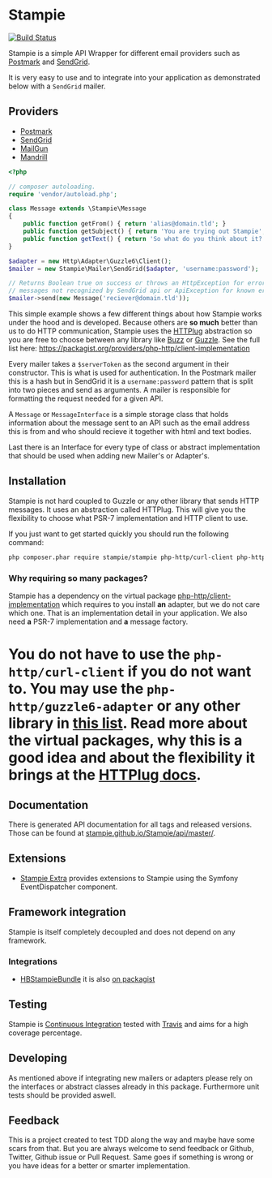 # Stampie

[![Build Status](https://travis-ci.org/Stampie/Stampie.svg?branch=master)](https://travis-ci.org/Stampie/Stampie)

Stampie is a simple API Wrapper for different email providers such as [Postmark](https://postmarkapp.com) and [SendGrid](https://sendgrid.com).

It is very easy to use and to integrate into your application as demonstrated below with a `SendGrid` mailer.

## Providers

* [Postmark](https://postmarkapp.com)
* [SendGrid](https://sendgrid.com)
* [MailGun](https://www.mailgun.com)
* [Mandrill](https://mandrill.com/)

```php
<?php

// composer autoloading.
require 'vendor/autoload.php';

class Message extends \Stampie\Message
{
	public function getFrom() { return 'alias@domain.tld'; }
	public function getSubject() { return 'You are trying out Stampie'; }
	public function getText() { return 'So what do you think about it?'; }
}

$adapter = new Http\Adapter\Guzzle6\Client();
$mailer = new Stampie\Mailer\SendGrid($adapter, 'username:password');

// Returns Boolean true on success or throws an HttpException for error
// messages not recognized by SendGrid api or ApiException for known errors.
$mailer->send(new Message('reciever@domain.tld'));
```

This simple example shows a few different things about how Stampie works under the hood and is developed. Because others
are **so much** better than us to do HTTP communication, Stampie uses the [HTTPlug](http://httplug.io/) abstraction so 
you are free to choose between any library like [Buzz](http://github.com/kriswallsmith/Buzz) or [Guzzle](http://guzzlephp.org). 
See the full list here: https://packagist.org/providers/php-http/client-implementation

Every mailer takes a `$serverToken` as the second argument in their constructor. This is what is used for authentication.
In the Postmark mailer this is a hash but in SendGrid it is a `username:password` pattern that is split into two pieces
and send as arguments. A mailer is responsible for formatting the request needed for a given API.

A `Message` or `MessageInterface` is a simple storage class that holds information about the message sent to an API such 
as the email address this is from and who should recieve it together with html and text bodies.

Last there is an Interface for every type of class or abstract implementation that should be used when adding new Mailer's 
or Adapter's.

## Installation

Stampie is not hard coupled to Guzzle or any other library that sends HTTP messages. It uses an abstraction 
called HTTPlug. This will give you the flexibility to choose what PSR-7 implementation and HTTP client to use. 

If you just want to get started quickly you should run the following command: 

```bash
php composer.phar require stampie/stampie php-http/curl-client php-http/message guzzlehttp/psr7
```

### Why requiring so many packages?

Stampie has a dependency on the virtual package [php-http/client-implementation](https://packagist.org/providers/php-http/client-implementation) 
which requires to you install **an** adapter, but we do not care which one. That is an implementation detail in your application. 
We also need **a** PSR-7 implementation and **a** message factory. 

You do not have to use the `php-http/curl-client` if you do not want to. You may use the `php-http/guzzle6-adapter` or any
other library in [this list](https://packagist.org/providers/php-http/client-implementation). 
Read more about the virtual packages, why this is a good idea and about the flexibility it brings at the [HTTPlug docs](http://docs.php-http.org/en/latest/httplug/users.html).
=======

## Documentation

There is generated API documentation for all tags and released versions. Those can be found at [stampie.github.io/Stampie/api/master/](https://stampie.github.io/Stampie/api/master/).

## Extensions

* [Stampie Extra](https://github.com/Stampie/extra) provides extensions to Stampie using the Symfony EventDispatcher component.

## Framework integration

Stampie is itself completely decoupled and does not depend on any framework.

### Integrations

* [HBStampieBundle](https://github.com/Stampie/HBStampieBundle) it is also [on packagist](https://packagist.org/packages/henrikbjorn/stampie-bundle)

## Testing

Stampie is [Continuous Integration](https://en.wikipedia.org/wiki/Continuous_integration) tested with [Travis](https://travis-ci.org) and aims for a high coverage percentage.

## Developing

As mentioned above if integrating new mailers or adapters please rely on the interfaces or abstract classes already in this package. Furthermore unit tests should be provided aswell.


## Feedback

This is a project created to test TDD along the way and maybe have some scars from that. But you are always welcome to send feedback or Github, Twitter, Github issue or Pull Request. Same goes if something is wrong or you have ideas for a better or smarter implementation.
